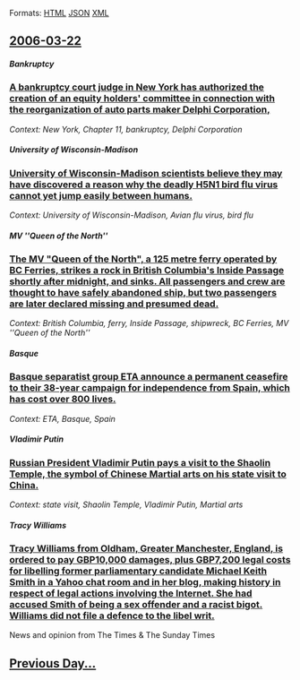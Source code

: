 
Formats: [HTML](2006/03/22/index.html)  [JSON](2006/03/22/index.json)  [XML](2006/03/22/index.xml)  

## [2006-03-22](/news/2006/03/22/index.md)

##### Bankruptcy
### [ A bankruptcy court judge in New York has authorized the creation of an equity holders' committee in connection with the reorganization of auto parts maker Delphi Corporation, ](/news/2006/03/22/a-bankruptcy-court-judge-in-new-york-has-authorized-the-creation-of-an-equity-holders-committee-in-connection-with-the-reorganization-of-a.md)
_Context: New York, Chapter 11, bankruptcy, Delphi Corporation_

##### University of Wisconsin-Madison
### [ University of Wisconsin-Madison scientists believe they may have discovered a reason why the deadly H5N1 bird flu virus cannot yet jump easily between humans. ](/news/2006/03/22/university-of-wisconsinamadison-scientists-believe-they-may-have-discovered-a-reason-why-the-deadly-h5n1-bird-flu-virus-cannot-yet-jump-e.md)
_Context: University of Wisconsin-Madison, Avian flu virus, bird flu_

##### MV ''Queen of the North''
### [ The MV "Queen of the North", a 125 metre ferry operated by BC Ferries, strikes a rock in British Columbia's Inside Passage shortly after midnight, and sinks. All passengers and crew are thought to have safely abandoned ship, but two passengers are later declared missing and presumed dead. ](/news/2006/03/22/the-mv-queen-of-the-north-a-125-metre-ferry-operated-by-bc-ferries-strikes-a-rock-in-british-columbia-s-inside-passage-shortly-after-mi.md)
_Context: British Columbia, ferry, Inside Passage, shipwreck, BC Ferries, MV ''Queen of the North''_

##### Basque
### [ Basque separatist group ETA announce a permanent ceasefire to their 38-year campaign for independence from Spain, which has cost over 800 lives. ](/news/2006/03/22/basque-separatist-group-eta-announce-a-permanent-ceasefire-to-their-38-year-campaign-for-independence-from-spain-which-has-cost-over-800-l.md)
_Context: ETA, Basque, Spain_

##### Vladimir Putin
### [ Russian President Vladimir Putin pays a visit to the Shaolin Temple, the symbol of Chinese Martial arts on his state visit to China. ](/news/2006/03/22/russian-president-vladimir-putin-pays-a-visit-to-the-shaolin-temple-the-symbol-of-chinese-martial-arts-on-his-state-visit-to-china.md)
_Context: state visit, Shaolin Temple, Vladimir Putin, Martial arts_

##### Tracy Williams
### [ Tracy Williams from Oldham, Greater Manchester, England, is ordered to pay GBP10,000 damages, plus GBP7,200 legal costs for libelling former parliamentary candidate Michael Keith Smith in a Yahoo chat room and in her blog, making history in respect of legal actions involving the Internet. She had accused Smith of being a sex offender and a racist bigot. Williams did not file a defence to the libel writ. ](/news/2006/03/22/tracy-williams-from-oldham-greater-manchester-england-is-ordered-to-pay-agbp10-000-damages-plus-agbp7-200-legal-costs-for-libelling-for.md)
News and opinion from The Times &amp; The Sunday Times

## [Previous Day...](/news/2006/03/21/index.md)

